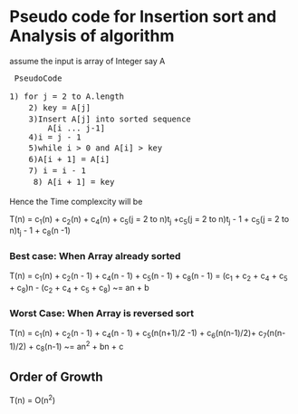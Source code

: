 # Pseudo code for Insertion sort and Analysis of algorithm

assume the input is array of Integer say A
<pre>
 PseudoCode                                                                             cost           times
    
1) for j = 2 to A.length                                                                 c<sub>1</sub>              n
    2) key = A[j]                                                                        c<sub>2</sub>             n-1
    3)Insert A[j] into sorted sequence                                                   0              n-1
        A[i ... j-1]
    4)i = j - 1                                                                          c<sub>4</sub>             n-1
    5)while i > 0 and A[i] > key                                                         c<sub>5</sub>             j-2 to n-1 (t<sub>j</sub>)
    6)A[i + 1] = A[i]                                                                    c<sub>6</sub>             j-2 to n-1 (t<sub>j</sub> - 1)
    7) i = i - 1                                                                         c<sub>7</sub>             j-2 to n-1 (t<sub>j</sub> - 1)
     8) A[i + 1] = key                                                                   c<sub>8</sub>             n-1                         
</pre>

Hence the Time complexcity will be

T(n) = c<sub>1</sub>(n) + c<sub>2</sub>(n) + c<sub>4</sub>(n) + c<sub>5</sub>(j = 2 to n)t<sub>j</sub>
            +c<sub>5</sub>(j = 2 to n)t<sub>j</sub> - 1 + c<sub>5</sub>(j = 2 to n)t<sub>j</sub> - 1 + c<sub>8</sub>(n -1)
            
### Best case: When Array already sorted
T(n) = c<sub>1</sub>(n) + c<sub>2</sub>(n - 1) + c<sub>4</sub>(n - 1) + c<sub>5</sub>(n - 1)  + c<sub>8</sub>(n - 1) 
    = (c<sub>1</sub> + c<sub>2</sub> + c<sub>4</sub> + c<sub>5</sub> + c<sub>8</sub>)n - (c<sub>2</sub> + c<sub>4</sub> + c<sub>5</sub> + c<sub>8</sub>)
    ~= an + b
    
### Worst Case: When Array is reversed sort

T(n) = c<sub>1</sub>(n) + c<sub>2</sub>(n - 1) + c<sub>4</sub>(n - 1) + c<sub>5</sub>(n(n+1)/2 -1) + c<sub>6</sub>(n(n-1)/2)+
        c<sub>7</sub>(n(n-1)/2) + c<sub>8</sub>(n-1)
      ~= an<sup>2</sup> + bn + c
      
## Order of Growth
T(n) = O(n<sup>2</sup>)
